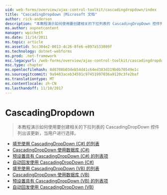 ```yaml
---
uid: web-forms/overview/ajax-control-toolkit/cascadingdropdown/index
title: "CascadingDropdown |Microsoft 文档"
author: rick-anderson
description: "本教程演示如何使用要创建相关的下拉列表的 CascadingDropDown 控件列出该更新，当用户进行选择。"
ms.author: aspnetcontent
manager: wpickett
ms.date: 11/14/2011
ms.topic: article
ms.assetid: 5cc304e2-0013-4c26-8fe6-e897a533809f
ms.technology: dotnet-webforms
ms.prod: .net-framework
msc.legacyurl: /web-forms/overview/ajax-control-toolkit/cascadingdropdown
msc.type: chapter
ms.openlocfilehash: 8d0708b03deb54d41c64ed383d319b0b70549e1c
ms.sourcegitcommit: 9a9483aceb34591c97451997036a9120c3fe2baf
ms.translationtype: MT
ms.contentlocale: zh-CN
ms.lasthandoff: 11/10/2017
---
```

<a name="cascadingdropdown"></a>CascadingDropdown
====================
> 本教程演示如何使用要创建相关的下拉列表的 CascadingDropDown 控件列出该更新，当用户进行选择。


- [填充使用 CascadingDropDown (C#) 的列表](filling-a-list-using-cascadingdropdown-cs.md)
- [CascadingDropDown 使用数据库 (C#)](using-cascadingdropdown-with-a-database-cs.md)
- [预设置具有 CascadingDropDown (C#) 的列表项](presetting-list-entries-with-cascadingdropdown-cs.md)
- [自动回发使用 CascadingDropDown (C#)](using-auto-postback-with-cascadingdropdown-cs.md)
- [填充使用 CascadingDropDown (VB) 的列表](filling-a-list-using-cascadingdropdown-vb.md)
- [CascadingDropDown 使用数据库 (VB)](using-cascadingdropdown-with-a-database-vb.md)
- [预设置具有 CascadingDropDown (VB) 的列表项](presetting-list-entries-with-cascadingdropdown-vb.md)
- [自动回发使用 CascadingDropDown (VB)](using-auto-postback-with-cascadingdropdown-vb.md)
